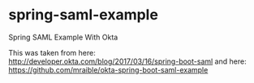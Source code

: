 # spring-saml-example
Spring SAML Example With Okta

This was taken from here: http://developer.okta.com/blog/2017/03/16/spring-boot-saml
and here: https://github.com/mraible/okta-spring-boot-saml-example

